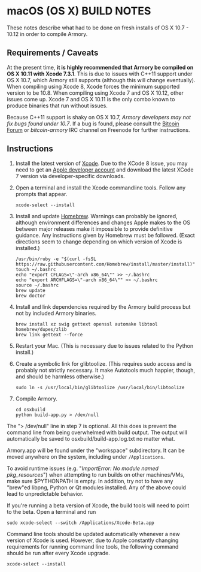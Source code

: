 # macOS (OS X) BUILD NOTES
These notes describe what had to be done on fresh installs of OS X 10.7 - 10.12 in order to compile Armory.

## Requirements / Caveats
At the present time, **it is highly recommended that Armory be compiled on OS X 10.11 with Xcode 7.3.1**. This is due to issues with C++11 support under OS X 10.7, which Armory still supports (although this will change eventually). When compiling using Xcode 8, Xcode forces the minimum supported version to be 10.8. When compiling using Xcode 7 and OS X 10.12, other issues come up. Xcode 7 and OS X 10.11 is the only combo known to produce binaries that run without issues.

Because C++11 support is shaky on OS X 10.7, *Armory developers may not fix bugs found under 10.7*. If a bug is found, please consult the [Bitcoin Forum](https://bitcointalk.org/index.php?board=97.0) or *bitcoin-armory* IRC channel on Freenode for further instructions.

## Instructions
 1. Install the latest version of [Xcode](https://itunes.apple.com/us/app/xcode/id497799835). Due to the XCode 8 issue, you may need to get an [Apple developer account](https://developer.apple.com/) and download the latest XCode 7 version via developer-specific downloads.

 2. Open a terminal and install the Xcode commandline tools. Follow any prompts that appear.

        xcode-select --install

 3. Install and update [Homebrew](http://brew.sh). Warnings can probably be ignored, although environment differences and changes Apple makes to the OS between major releases make it impossible to provide definitive guidance. Any instructions given by Homebrew must be followed. (Exact directions seem to change depending on which version of Xcode is installed.)

        /usr/bin/ruby -e "$(curl -fsSL https://raw.githubusercontent.com/Homebrew/install/master/install)"
        touch ~/.bashrc
        echo "export CFLAGS=\"-arch x86_64\"" >> ~/.bashrc
        echo "export ARCHFLAGS=\"-arch x86_64\"" >> ~/.bashrc
        source ~/.bashrc
        brew update
        brew doctor

 4. Install and link dependencies required by the Armory build process but not by included Armory binaries.

        brew install xz swig gettext openssl automake libtool homebrew/dupes/zlib
        brew link gettext --force

 5. Restart your Mac. (This is necessary due to issues related to the Python install.)

 6. Create a symbolic link for glibtoolize. (This requires sudo access and is probably not strictly necessary. It make Autotools much happier, though, and should be harmless otherwise.)

        sudo ln -s /usr/local/bin/glibtoolize /usr/local/bin/libtoolize

 7. Compile Armory.

        cd osxbuild
        python build-app.py > /dev/null

The "> /dev/null" line in step 7 is optional. All this does is prevent the command line from being overwhelmed with build output. The output will automatically be saved to osxbuild/build-app.log.txt no matter what.

Armory.app will be found under the "workspace" subdirectory. It can be moved anywhere on the system, including under `/Applications`.

To avoid runtime issues (e.g. "*ImportError: No module named pkg_resources*") when attempting to run builds on other machines/VMs, make sure $PYTHONPATH is empty. In addition, try not to have any "brew"ed libpng, Python or Qt modules installed. Any of the above could lead to unpredictable behavior.

If you're running a beta version of Xcode, the build tools will need to point to the beta. Open a terminal and run

`sudo xcode-select --switch /Applications/Xcode-Beta.app`

Command line tools should be updated automatically whenever a new version of Xcode is used. However, due to Apple constantly changing requirements for running command line tools, the following command should be run after every Xcode upgrade.

`xcode-select --install`
